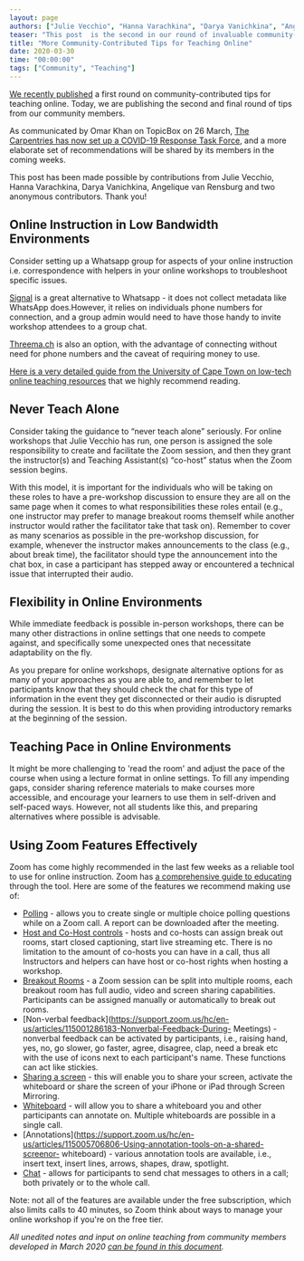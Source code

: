 ```yaml
---
layout: page
authors: ["Julie Vecchio", "Hanna Varachkina", "Darya Vanichkina", "Angelique van Rensburg", "Serah Rono"]
teaser: "This post  is the second in our round of invaluable community-contributed tips for teaching online."
title: "More Community-Contributed Tips for Teaching Online"
date: 2020-03-30
time: "00:00:00"
tags: ["Community", "Teaching"]
---
```

[We recently published](https://carpentries.org/blog/2020/03/tips-for-teaching-online/) a first round on community-contributed tips for teaching online. Today, we are publishing the second and final round of tips from our community members. 

As communicated by Omar Khan on TopicBox on 26 March, [The Carpentries has now set up a COVID-19 Response Task Force]((https://carpentries.topicbox.com/groups/discuss/Tbefe934513043c1d-M2f0d4aa4186d370fc67d0b27)), and a more elaborate set of recommendations will be shared by its members in the coming weeks.

This post has been made possible by contributions from Julie Vecchio, Hanna Varachkina, Darya Vanichkina, Angelique van Rensburg and two anonymous contributors. Thank you!

## Online Instruction in Low Bandwidth Environments

Consider setting up a Whatsapp group for aspects of your online instruction i.e. correspondence with helpers in your online workshops to troubleshoot specific issues.

[Signal](https://signal.org/) is a great alternative to Whatsapp - it does not collect metadata like WhatsApp does.However, it relies on individuals phone numbers for connection, and a group admin would need to have those handy to invite workshop attendees to a group chat.

[Threema.ch](https://threema.ch/) is also an option, with the advantage of connecting without need for phone numbers and the caveat of requiring money to use.

[Here is a very detailed guide from the University of Cape Town on low-tech online teaching resources](https://docs.google.com/document/d/1zPN7XUitOCw75FW6UeqrYAcWl41UqgKoZ_HRoYTKFZI/edit) that we highly recommend reading.

## Never Teach Alone

Consider taking the guidance to “never teach alone” seriously. For online workshops that Julie Vecchio has run,  one person is assigned the sole responsibility to create and facilitate the Zoom session, and then they grant the instructor(s) and Teaching Assistant(s) “co-host” status when the Zoom session begins. 

With this model, it is important for the individuals who will be taking on these roles to have a pre-workshop discussion to ensure they are all on the same page when it comes to what responsibilities these roles entail (e.g., one instructor may prefer to manage breakout rooms themself while another instructor would rather the facilitator take that task on).
Remember to cover as many scenarios as possible in the pre-workshop discussion, for example, whenever the instructor makes announcements to the class (e.g., about break time), the facilitator should type the announcement into the chat box, in case a participant has stepped away or encountered a technical issue that interrupted their audio.


## Flexibility in Online Environments

While immediate feedback is possible in-person workshops, there can be many other distractions in online settings that one needs to compete against, and specifically some unexpected ones that necessitate adaptability on the fly. 

As you prepare for online workshops, designate alternative options for as many of your approaches as you are able to, and remember to let participants know that they should check the chat for this type of information in the event they get disconnected or their audio is disrupted during the session. It is best to do this  when providing introductory remarks at the beginning of the session.

## Teaching Pace in Online Environments

It might be more challenging to 'read the room' and adjust the pace of the course when using a lecture format in online settings. To fill any impending gaps, consider sharing reference materials to make courses more accessible, and encourage your learners to use them in self-driven and self-paced ways. However, not all students like this, and preparing alternatives where possible is advisable.

## Using Zoom Features Effectively

Zoom has come highly recommended in the last few weeks as a reliable tool to use for online instruction. Zoom has [a comprehensive guide to educating](https://zoom.us/docs/doc/Comprehensive%20Guide%20to%20Educating%20Through%20Zoom.pdf?zcid=1231&_ga=2.258135502.551525991.1583696790-827731685.1566335579) through the tool. Here are some of the features we recommend making use of:

- [Polling](https://support.zoom.us/hc/en-us/articles/213756303-Polling-for-Meetings) - allows you to create single or multiple choice polling questions while on a Zoom call. A report can be downloaded after the meeting. 
- [Host and Co-Host controls](https://support.zoom.us/hc/en-us/articles/201362603-Host-and-Co-Host-Controls-in-a-Meeting) - hosts and co-hosts can assign break out rooms, start closed captioning, start live streaming etc. There is no limitation to the amount of co-hosts you can have in a call, thus all Instructors and helpers can have host or co-host rights when hosting a workshop. 
- [Breakout Rooms](https://support.zoom.us/hc/en-us/articles/206476093-Getting-Started-with-Breakout-Rooms) - a Zoom session can be split into multiple rooms, each breakout room has full audio, video and screen sharing capabilities. Participants can be assigned manually or automatically to break out rooms. 
- [Non-verbal feedback](https://support.zoom.us/hc/en-us/articles/115001286183-Nonverbal-Feedback-During- Meetings) - nonverbal feedback can be activated by participants, i.e., raising hand, yes, no, go slower, go faster, agree, disagree, clap, need a break etc with the use of icons next to each participant's name. These functions can act like stickies. 
- [Sharing a screen](https://support.zoom.us/hc/en-us/articles/201362153-How-Do-I-Share-My-Screen-) - this will enable you to share your screen, activate the whiteboard or share the screen of your iPhone or iPad through Screen Mirroring.
- [Whiteboard](https://support.zoom.us/hc/en-us/articles/205677665-Sharing-a-whiteboard) - will allow you to share a whiteboard you and other participants can annotate on. Multiple whiteboards are possible in a single call. 
- [Annotations](https://support.zoom.us/hc/en-us/articles/115005706806-Using-annotation-tools-on-a-shared-screenor- whiteboard) - various annotation tools are available, i.e., insert text, insert lines, arrows, shapes, draw, spotlight. 
- [Chat](https://support.zoom.us/hc/en-us/articles/203650445-In-Meeting-Chat) - allows for participants to send chat messages to others in a call; both privately or to the whole call. 

Note: not all of the features are available under the free subscription, which also limits calls  to 40 minutes, so Zoom think about ways to manage your online workshop if you're on the free tier.

_All unedited notes and input on online teaching from community members developed in March 2020 [can be found in this document](https://docs.google.com/document/d/1MdmrNn5g2oa2AA6EGYZhyDx-O_YOoH_HqNGsmP6LKIo/edit?usp=sharing)._
